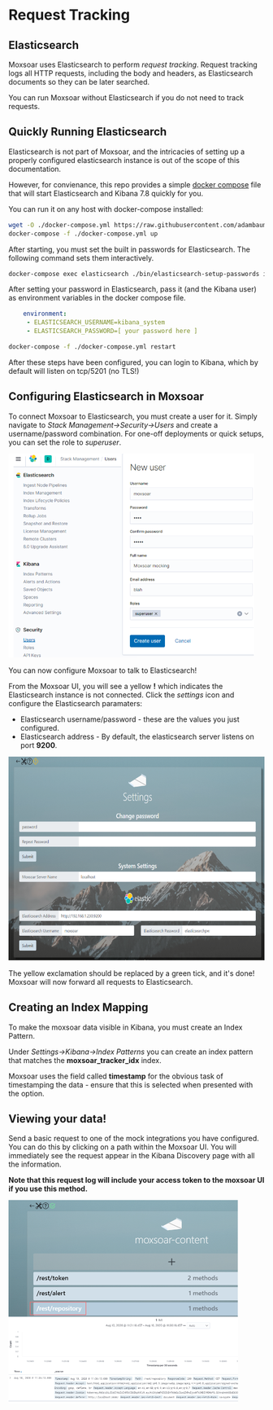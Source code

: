 # Request Tracking 

## Elasticsearch 

Moxsoar uses Elasticsearch to perform *request tracking*. Request tracking logs all HTTP requests, including the body
and headers, as Elasticsearch documents so they can be later searched.

You can run Moxsoar without Elasticsearch if you do not need to track requests.

## Quickly Running Elasticsearch

Elasticsearch is not part of Moxsoar, and the intricacies of setting up a properly configured elasticsearch instance 
is out of the scope of this documentation.

However, for convienance, this repo provides a simple [docker compose](../docker-compose.yml) file that will start 
Elasticsearch and Kibana 7.8 quickly for you.

You can run it on any host with docker-compose installed:
```bash
wget -O ./docker-compose.yml https://raw.githubusercontent.com/adambaumeister/moxsoar/master/docker-compose.yml
docker-compose -f ./docker-compose.yml up 
```

After starting, you must set the built in passwords for Elasticsearch. The following command sets them interactively.
```bash
docker-compose exec elasticsearch ./bin/elasticsearch-setup-passwords interactive
```

After setting your password in Elasticsearch, pass it (and the Kibana user) as environment variables in the docker
compose file.

 ```yaml
     environment:
      - ELASTICSEARCH_USERNAME=kibana_system
      - ELASTICSEARCH_PASSWORD=[ your password here ]
```
```bash
docker-compose -f ./docker-compose.yml restart
```

After these steps have been configured, you can login to Kibana, which by default will listen on tcp/5201 (no TLS!)

## Configuring Elasticsearch in Moxsoar

To connect Moxsoar to Elasticsearch, you must create a user for it. Simply navigate to *Stack Management->Security->Users*
and create a username/password combination. For one-off deployments or quick setups, you can set the role to *superuser*. 

<img src="img/kibana_user_config.png" height="400">

You can now configure Moxsoar to talk to Elasticsearch!

From the Moxsoar UI, you will see a yellow **!** which indicates the Elasticsearch instance is not connected. Click the
*settings* icon and configure the Elasticsearch paramaters: 

* Elasticsearch username/password - these are the values you just configured. 
* Elasticsearch address - By default, the elasticsearch server listens on port **9200**. 

<img src="img/elasticsearch_settings.png" height="400">

The yellow exclamation should be replaced by a green tick, and it's done! Moxsoar will now forward all requests
to Elasticsearch.

## Creating an Index Mapping

To make the moxsoar data visible in Kibana, you must create an Index Pattern. 

Under *Settings->Kibana->Index Patterns* you can create an index pattern that matches the **moxsoar_tracker_idx** index.

Moxsoar uses the field called **timestamp** for the obvious task of timestamping the data - ensure that this is selected when presented with the
option.

## Viewing your data!

Send a basic request to one of the mock integrations you have configured. You can do this by clicking on a path within
the Moxsoar UI. You will immediately see the request appear in the Kibana Discovery page with all the information.

**Note that this request log will include your access token to the moxsoar UI if you use this method.**

<img src="img/kibana_example_request.png" height="400">
